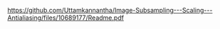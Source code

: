 https://github.com/Uttamkannantha/Image-Subsampling---Scaling---Antialiasing/files/10689177/Readme.pdf

